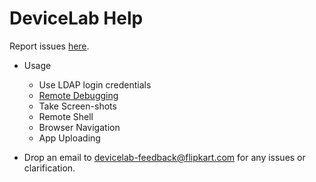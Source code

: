 # DeviceLab Help

Report issues [here](https://docs.google.com/spreadsheets/d/1F4NKxmbyaHZ0faxoZqMeCX_PZeTJounhTaD-h98eWZQ/edit#gid=0).

- Usage
	- Use LDAP login credentials
	- [Remote Debugging](/#!/docs/remote-debug)
	- Take Screen-shots
	- Remote Shell
	- Browser Navigation
	- App Uploading


- Drop an email to devicelab-feedback@flipkart.com for any issues or clarification.
